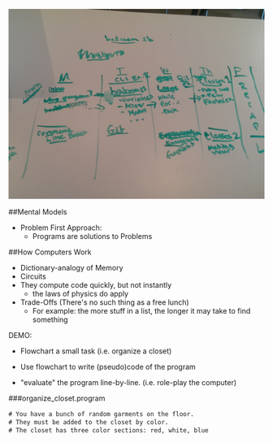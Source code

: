 ![Drawing on the Desk](../images/d1_outline.jpg)

##Mental Models

- Problem First Approach:
  - Programs are solutions to Problems

##How Computers Work

- Dictionary-analogy of Memory
- Circuits
- They compute code quickly, but not instantly
  - the laws of physics do apply
- Trade-Offs (There's no such thing as a free lunch)
  - For example: the more stuff in a list, the longer it may take to find something

DEMO:

- Flowchart a small task (i.e. organize a closet)

- Use flowchart to write (pseudo)code of the program

- "evaluate" the program line-by-line. (i.e. role-play the computer)

###organize_closet.program
```
# You have a bunch of random garments on the floor.
# They must be added to the closet by color.
# The closet has three color sections: red, white, blue


```